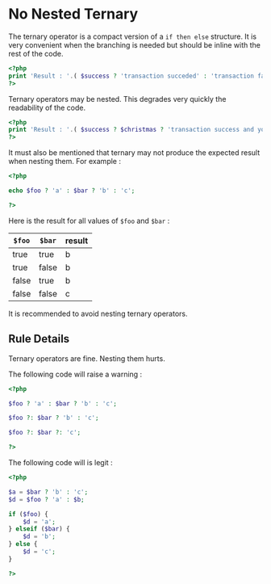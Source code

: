 <!-- Good Practices -->
# No Nested Ternary

The ternary operator is a compact version of a `if then else` structure. It is very convenient when the branching is needed but should be inline with the rest of the code.

```php
<?php
print 'Result : '.( $success ? 'transaction succeded' : 'transaction failed');
?>
```
Ternary operators may be nested. This degrades very quickly the readability of the code.

```php
<?php
print 'Result : '.( $success ? $christmas ? 'transaction success and you get a gift' : 'transaction success' : 'transaction failed');
?>
```

It must also be mentioned that ternary may not produce the expected result when nesting them. For example : 

```php
<?php

echo $foo ? 'a' : $bar ? 'b' : 'c';

?>
```

Here is the result for all values of `$foo` and `$bar` : 

| `$foo` | `$bar` | result |
|--------|--------|--------|
| true   | true   | b      | 
| true   | false  | b      | 
| false  | true   | b      | 
| false  | false  | c      | 

It is recommended to avoid nesting ternary operators. 

## Rule Details

Ternary operators are fine. Nesting them hurts. 

The following code will raise a warning : 

```php
<?php

$foo ? 'a' : $bar ? 'b' : 'c';

$foo ?: $bar ? 'b' : 'c';

$foo ?: $bar ?: 'c';

?>
```

The following code will is legit : 

```php
<?php

$a = $bar ? 'b' : 'c';
$d = $foo ? 'a' : $b;

if ($foo) {
	$d = 'a';
} elseif ($bar) {
	$d = 'b';
} else {
	$d = 'c';
}

?>
```

<!--
## When Not To Use It
Never


## Further Reading 
-->
